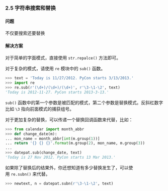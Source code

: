### 2.5 字符串搜索和替换

#### 问题

不仅要搜索还要替换

#### 解决方案

对于简单的字面模式，直接使用 `str.repalce()` 方法即可。

对于复杂的模式，请使用 `re` 模块中的 `sub()` 函数。 

```python
>>> text = 'Today is 11/27/2012. PyCon starts 3/13/2013.'
>>> import re
>>> re.sub(r'(\d+)/(\d+)/(\d+)', r'\3-\1-\2', text)
'Today is 2012-11-27. PyCon starts 2013-3-13.'
```

`sub()` 函数中的第一个参数是被匹配的模式，第二个参数是替换模式。反斜杠数字比如 `\3` 指向前面模式的捕获组号。

对于更加复杂的替换，可以传递一个替换回调函数来代替，比如：

```python
>>> from calendar import month_abbr
>>> def change_date(m):
... mon_name = month_abbr[int(m.group(1))]
... return '{} {} {}'.format(m.group(2), mon_name, m.group(3))
...
>>> datepat.sub(change_date, text)
'Today is 27 Nov 2012. PyCon starts 13 Mar 2013.'
```

如果除了替换后的结果外，你还想知道有多少替换发生了，可以使用 `re.subn()` 来代替。

```python
>>> newtext, n = datepat.subn(r'\3-\1-\2', text)
```

